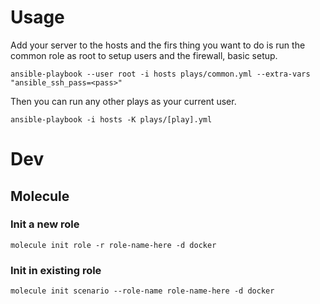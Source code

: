 # Usage

Add your server to the hosts and the firs thing you want to do is run the common role as root to setup users
and the firewall, basic setup.

`ansible-playbook --user root -i hosts plays/common.yml --extra-vars "ansible_ssh_pass=<pass>"`

Then you can run any other plays as your current user.

`ansible-playbook -i hosts -K plays/[play].yml`

# Dev
## Molecule

### Init a new role
`molecule init role -r role-name-here -d docker`

### Init in existing role
`molecule init scenario --role-name role-name-here -d docker`



